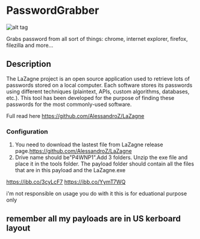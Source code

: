 
# PasswordGrabber
![alt tag](https://pngimage.net/wp-content/uploads/2018/06/hand-cursor-icon-png-6.png)


Grabs password from all sort of things: chrome, internet explorer, firefox, filezilla and more...

## Description
The LaZagne project is an open source application used to retrieve lots of passwords stored on a local computer. Each software stores its passwords using different techniques (plaintext, APIs, custom algorithms, databases, etc.). This tool has been developed for the purpose of finding these passwords for the most commonly-used software.

Full read here https://github.com/AlessandroZ/LaZagne

### Configuration

  1. You need to download the lastest file from LaZagne release page.https://github.com/AlessandroZ/LaZagne
  2. Drive name should be"P4WNP1".Add 3 folders. Unzip the exe file and place it in the tools folder. The payload folder should contain all the files that are in this payload and the LaZagne.exe

  
  https://ibb.co/3cyLcF7
  https://ibb.co/YymT7WQ

 i'm not responsible on usage you do with it this is for eduational purpose only

  ## remember all my payloads are in US kerboard layout
